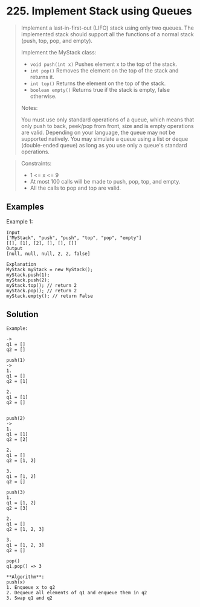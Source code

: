 # 225. Implement Stack using Queues

> Implement a last-in-first-out (LIFO) stack using only two queues. The implemented stack should support all the functions of a normal stack (push, top, pop, and empty).
>
> Implement the MyStack class:
>
> - `void push(int x)` Pushes element x to the top of the stack.
> - `int pop()` Removes the element on the top of the stack and returns it.
> - `int top()` Returns the element on the top of the stack.
> - `boolean empty()` Returns true if the stack is empty, false otherwise.
>
> Notes:
>
> You must use only standard operations of a queue, which means that only push to back, peek/pop from front, size and is empty operations are valid.
> Depending on your language, the queue may not be supported natively. You may simulate a queue using a list or deque (double-ended queue) as long as you use only a queue's standard operations.

> Constraints:
>
> - 1 <= x <= 9
> - At most 100 calls will be made to push, pop, top, and empty.
> - All the calls to pop and top are valid.

## Examples

Example 1:

```
Input
["MyStack", "push", "push", "top", "pop", "empty"]
[[], [1], [2], [], [], []]
Output
[null, null, null, 2, 2, false]

Explanation
MyStack myStack = new MyStack();
myStack.push(1);
myStack.push(2);
myStack.top(); // return 2
myStack.pop(); // return 2
myStack.empty(); // return False
```

## Solution

```
Example:

->
q1 = []
q2 = []

push(1)
->
1.
q1 = []
q2 = [1]

2.
q1 = [1]
q2 = []


push(2)
->
1.
q1 = [1]
q2 = [2]

2.
q1 = []
q2 = [1, 2]

3.
q1 = [1, 2]
q2 = []

push(3)
1.
q1 = [1, 2]
q2 = [3]

2.
q1 = []
q2 = [1, 2, 3]

3.
q1 = [1, 2, 3]
q2 = []

pop()
q1.pop() => 3

**Algorithm**:
push(x)
1. Enqueue x to q2
2. Dequeue all elements of q1 and enqueue them in q2
3. Swap q1 and q2

```
